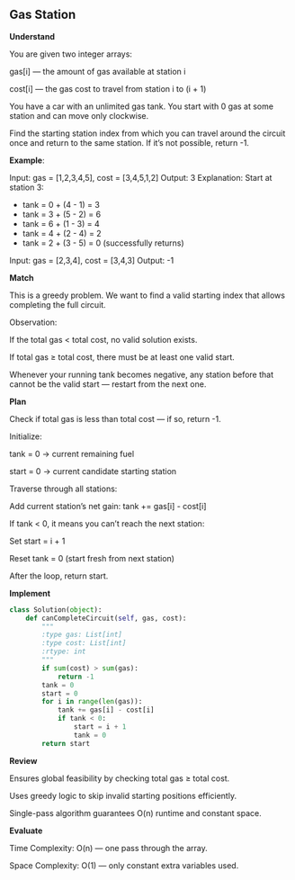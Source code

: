 ## Gas Station

**Understand**

You are given two integer arrays:

gas[i] — the amount of gas available at station i

cost[i] — the gas cost to travel from station i to (i + 1)

You have a car with an unlimited gas tank.
You start with 0 gas at some station and can move only clockwise.

Find the starting station index from which you can travel around the circuit once and return to the same station.
If it’s not possible, return -1.

**Example**:

Input: gas = [1,2,3,4,5], cost = [3,4,5,1,2]
Output: 3
Explanation:
Start at station 3:

- tank = 0 + (4 - 1) = 3
- tank = 3 + (5 - 2) = 6
- tank = 6 + (1 - 3) = 4
- tank = 4 + (2 - 4) = 2
- tank = 2 + (3 - 5) = 0 (successfully returns)

Input: gas = [2,3,4], cost = [3,4,3]
Output: -1

**Match**

This is a greedy problem.
We want to find a valid starting index that allows completing the full circuit.

Observation:

If the total gas < total cost, no valid solution exists.

If total gas ≥ total cost, there must be at least one valid start.

Whenever your running tank becomes negative, any station before that cannot be the valid start — restart from the next one.

**Plan**

Check if total gas is less than total cost — if so, return -1.

Initialize:

tank = 0 → current remaining fuel

start = 0 → current candidate starting station

Traverse through all stations:

Add current station’s net gain: tank += gas[i] - cost[i]

If tank < 0, it means you can’t reach the next station:

Set start = i + 1

Reset tank = 0 (start fresh from next station)

After the loop, return start.

**Implement**

```py
class Solution(object):
    def canCompleteCircuit(self, gas, cost):
        """
        :type gas: List[int]
        :type cost: List[int]
        :rtype: int
        """
        if sum(cost) > sum(gas):
            return -1
        tank = 0
        start = 0
        for i in range(len(gas)):
            tank += gas[i] - cost[i]
            if tank < 0:
                start = i + 1
                tank = 0
        return start
```

**Review**

Ensures global feasibility by checking total gas ≥ total cost.

Uses greedy logic to skip invalid starting positions efficiently.

Single-pass algorithm guarantees O(n) runtime and constant space.

**Evaluate**

Time Complexity: O(n) — one pass through the array.

Space Complexity: O(1) — only constant extra variables used.
